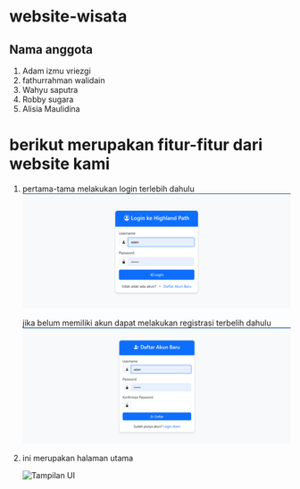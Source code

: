 # website-wisata
## Nama anggota
1. Adam izmu vriezgi
2. fathurrahman walidain
3. Wahyu saputra
4. Robby sugara
5. Alisia Maulidina

# berikut merupakan fitur-fitur dari website kami
1. pertama-tama melakukan login terlebih dahulu
   ![Tampilan UI](img/login.png)

   jika belum memiliki akun dapat melakukan registrasi terbelih dahulu
      ![Tampilan UI](img/regis.png)
2. ini merupakan halaman utama
   
      ![Tampilan UI](img/halamanutama.png)
   
